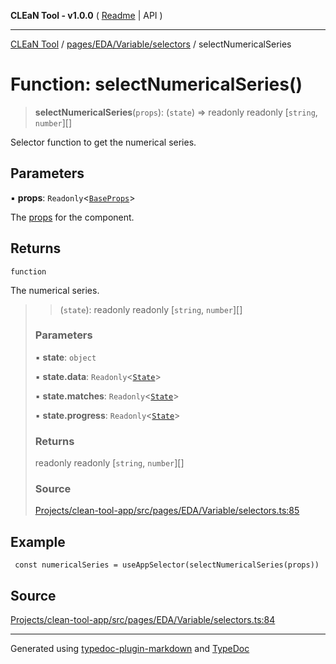 **CLEaN Tool - v1.0.0** ( [Readme](../../../../../README.md) \| API )

***

[CLEaN Tool](../../../../../modules.md) / [pages/EDA/Variable/selectors](../README.md) / selectNumericalSeries

# Function: selectNumericalSeries()

> **selectNumericalSeries**(`props`): (`state`) => readonly readonly [`string`, `number`][]

Selector function to get the numerical series.

## Parameters

▪ **props**: `Readonly`\<[`BaseProps`](../../DataGrid/selectors/interfaces/BaseProps.md)\>

The [props](../../DataGrid/selectors/interfaces/BaseProps.md) for the component.

## Returns

`function`

The numerical series.

> > (`state`): readonly readonly [`string`, `number`][]
>
> ### Parameters
>
> ▪ **state**: `object`
>
> ▪ **state.data**: `Readonly`\<[`State`](../../../../../reducers/data/interfaces/State.md)\>
>
> ▪ **state.matches**: `Readonly`\<[`State`](../../../../../selectors/progress/private/interfaces/State.md)\>
>
> ▪ **state.progress**: `Readonly`\<[`State`](../../../../../selectors/progress/private/interfaces/State.md)\>
>
> ### Returns
>
> readonly readonly [`string`, `number`][]
>
> ### Source
>
> [Projects/clean-tool-app/src/pages/EDA/Variable/selectors.ts:85](https://github.com/yuckyh/clean-tool-app/)
>

## Example

```tsx
 const numericalSeries = useAppSelector(selectNumericalSeries(props))
```

## Source

[Projects/clean-tool-app/src/pages/EDA/Variable/selectors.ts:84](https://github.com/yuckyh/clean-tool-app/)

***

Generated using [typedoc-plugin-markdown](https://www.npmjs.com/package/typedoc-plugin-markdown) and [TypeDoc](https://typedoc.org/)
